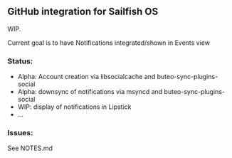 ## GitHub integration for Sailfish OS

WIP.

Current goal is to have Notifications integrated/shown in Events view

### Status:

 - Alpha: Account creation via libsocialcache and buteo-sync-plugins-social
 - Alpha: downsync of notifications via msyncd and buteo-sync-plugins-social
 - WIP: display of notifications in Lipstick
 - ...

### Issues:

See NOTES.md
